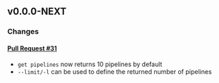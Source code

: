 ## v0.0.0-NEXT

### Changes

#### [Pull Request #31](https://github.com/Maahsome/gitlab-tool/pull/31)

- `get pipelines` now returns 10 pipelines by default
- `--limit/-l` can be used to define the returned number of pipelines

